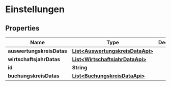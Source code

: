 
# Einstellungen

## Properties
Name | Type | Description | Notes
------------ | ------------- | ------------- | -------------
**auswertungskreisDatas** | [**List&lt;AuswertungskreisDataApi&gt;**](AuswertungskreisDataApi.md) |  |  [optional]
**wirtschaftsjahrDatas** | [**List&lt;WirtschaftsjahrDataApi&gt;**](WirtschaftsjahrDataApi.md) |  |  [optional]
**id** | **String** |  |  [optional]
**buchungskreisDatas** | [**List&lt;BuchungskreisDataApi&gt;**](BuchungskreisDataApi.md) |  |  [optional]



